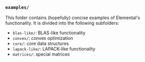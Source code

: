 ### `examples/`

This folder contains (hopefully) concise examples of Elemental's functionality.
It is divided into the following subfolders:

-  `blas-like/`: BLAS-like functionality
-  `convex/`: convex optimization
-  `core/`: core data structures
-  `lapack-like/`: LAPACK-like functionality
-  `matrices/`: special matrices
